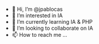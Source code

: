 - 👋 Hi, I’m @jpablocas
- 👀 I’m interested in IA
- 🌱 I’m currently learning IA & PHP
- 💞️ I’m looking to collaborate on IA 
- 📫 How to reach me ...

<!---
jpablocas/jpablocas is a ✨ special ✨ repository because its `README.md` (this file) appears on your GitHub profile.
You can click the Preview link to take a look at your changes.
--->
